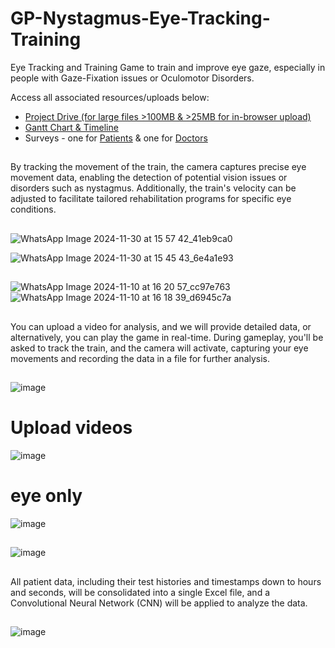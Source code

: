 # GP-Nystagmus-Eye-Tracking-Training
Eye Tracking and Training Game to train and improve eye gaze, especially in people with Gaze-Fixation issues or Oculomotor Disorders.

Access all associated resources/uploads below:
- [Project Drive (for large files >100MB & >25MB for in-browser upload)](https://drive.google.com/drive/folders/1R9cCUMo08AR15u2w5o7DaqhY6uak-nzW?usp=drive_link)
- [Gantt Chart & Timeline](https://docs.google.com/spreadsheets/d/1eK1cRmBCjk7WUDr72NmJM5GHjNgXD3gAjFbqDRIShxM/edit?usp=sharing)
- Surveys - one for [Patients](https://docs.google.com/forms/d/e/1FAIpQLSfhU_CxO59pTOpdHfrxsELWIn-23gpyVego-ujayt2F48EqSg/viewform) & one for [Doctors](https://docs.google.com/forms/d/e/1FAIpQLSciKyrwdtClstPlHFf0jYcR8N-ioTminI9EbtT88zsERKBKZg/viewform)

##
By tracking the movement of the train, the camera captures precise eye movement data, enabling the detection of potential vision issues or disorders such as nystagmus. Additionally, the train's velocity can be adjusted to facilitate tailored rehabilitation programs for specific eye conditions.
##
![WhatsApp Image 2024-11-30 at 15 57 42_41eb9ca0](https://github.com/user-attachments/assets/e88a1ea3-178a-4f93-9001-25e3d3edc743)

![WhatsApp Image 2024-11-30 at 15 45 43_6e4a1e93](https://github.com/user-attachments/assets/1870d759-da74-462f-bde5-db7a476c92c5)

##

![WhatsApp Image 2024-11-10 at 16 20 57_cc97e763](https://github.com/user-attachments/assets/8647803a-8f4b-4d0d-be54-c3bbc4d5953d)
![WhatsApp Image 2024-11-10 at 16 18 39_d6945c7a](https://github.com/user-attachments/assets/7a4fff67-5854-419d-8dda-51a149f4ba05)


##
 You can upload a video for analysis, and we will provide detailed data, or alternatively, you can play the game in real-time. During gameplay, you'll be asked to track the train, and the camera will activate, capturing your eye movements and recording the data in a file for further analysis.

##
![image](https://github.com/user-attachments/assets/0efa7c91-05aa-41e1-abfb-bac942001921)

##

# Upload videos

![image](https://github.com/user-attachments/assets/8a77392b-bd8f-4082-93c3-9f816c7ab1f3)


# eye only 

![image](https://github.com/user-attachments/assets/918ef336-7b7b-41e4-ac6c-f8c70c944590)

##

![image](https://github.com/user-attachments/assets/61c0f74b-25c9-44e2-873d-b0f7a6afbbd5)

##
 All patient data, including their test histories and timestamps down to hours and seconds, will be consolidated into a single Excel file, and a Convolutional Neural Network (CNN) will be applied to analyze the data.

##

![image](https://github.com/user-attachments/assets/092d6997-75dd-45d1-8052-30825cb1814d)




